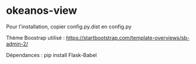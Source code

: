 # okeanos-view

Pour l'installation, copier config.py.dist en config.py

Thème Boostrap utilisé : https://startbootstrap.com/template-overviews/sb-admin-2/

Dépendances :
pip install Flask-Babel
